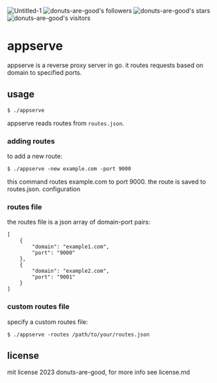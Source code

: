 ![Untitled-1](https://github.com/donuts-are-good/appserve/assets/96031819/43c0948b-35cc-4af0-8ade-e8a2d09bff12)
![donuts-are-good's followers](https://img.shields.io/github/followers/donuts-are-good?&color=555&style=for-the-badge&label=followers) ![donuts-are-good's stars](https://img.shields.io/github/stars/donuts-are-good?affiliations=OWNER%2CCOLLABORATOR&color=555&style=for-the-badge) ![donuts-are-good's visitors](https://komarev.com/ghpvc/?username=donuts-are-good&color=555555&style=for-the-badge&label=visitors)

# appserve

appserve is a reverse proxy server in go. it routes requests based on domain to specified ports.


## usage
```$ ./appserve```

appserve reads routes from `routes.json`.

### adding routes

to add a new route:

```$ ./appserve -new example.com -port 9000```

this command routes example.com to port 9000. the route is saved to routes.json.
configuration
### routes file

the routes file is a json array of domain-port pairs:


```
[
    {
        "domain": "example1.com",
        "port": "9000"
    },
    {
        "domain": "example2.com",
        "port": "9001"
    }
]
```

### custom routes file

specify a custom routes file:

```
$ ./appserve -routes /path/to/your/routes.json
```

## license

mit license 2023 donuts-are-good, for more info see license.md
